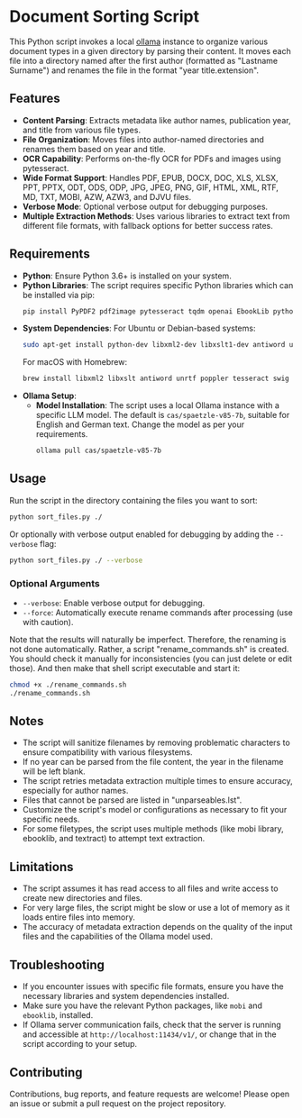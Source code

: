 # Document Sorting Script

This Python script invokes a local [ollama](https://github.com/ollama/ollama) instance to organize various document types in a given directory by parsing their content. It moves each file into a directory named after the first author (formatted as "Lastname Surname") and renames the file in the format "year title.extension".

## Features

- **Content Parsing**: Extracts metadata like author names, publication year, and title from various file types.
- **File Organization**: Moves files into author-named directories and renames them based on year and title.
- **OCR Capability**: Performs on-the-fly OCR for PDFs and images using pytesseract.
- **Wide Format Support**: Handles PDF, EPUB, DOCX, DOC, XLS, XLSX, PPT, PPTX, ODT, ODS, ODP, JPG, JPEG, PNG, GIF, HTML, XML, RTF, MD, TXT, MOBI, AZW, AZW3, and DJVU files.
- **Verbose Mode**: Optional verbose output for debugging purposes.
- **Multiple Extraction Methods**: Uses various libraries to extract text from different file formats, with fallback options for better success rates.

## Requirements

- **Python**: Ensure Python 3.6+ is installed on your system.
- **Python Libraries**: The script requires specific Python libraries which can be installed via pip:
  ```bash
  pip install PyPDF2 pdf2image pytesseract tqdm openai EbookLib python-docx mobi textract beautifulsoup4
  ```
- **System Dependencies**: 
  For Ubuntu or Debian-based systems:
  ```bash
  sudo apt-get install python-dev libxml2-dev libxslt1-dev antiword unrtf poppler-utils pstotext tesseract-ocr flac ffmpeg lame libmad0 libsox-fmt-mp3 sox libjpeg-dev swig djvulibre-bin
  ```
  For macOS with Homebrew:
  ```bash
  brew install libxml2 libxslt antiword unrtf poppler tesseract swig djvulibre
  ```
- **Ollama Setup**:
  - **Model Installation**: The script uses a local Ollama instance with a specific LLM model. The default is `cas/spaetzle-v85-7b`, suitable for English and German text. Change the model as per your requirements.
    ```bash
    ollama pull cas/spaetzle-v85-7b
    ```

## Usage

Run the script in the directory containing the files you want to sort:
```bash
python sort_files.py ./
```
Or optionally with verbose output enabled for debugging by adding the `--verbose` flag:
```bash
python sort_files.py ./ --verbose
```

### Optional Arguments
- `--verbose`: Enable verbose output for debugging.
- `--force`: Automatically execute rename commands after processing (use with caution).

Note that the results will naturally be imperfect. Therefore, the renaming is not done automatically. Rather, a script "rename_commands.sh" is created. You should check it manually for inconsistencies (you can just delete or edit those). And then make that shell script executable and start it:
```bash
chmod +x ./rename_commands.sh
./rename_commands.sh
```

## Notes

- The script will sanitize filenames by removing problematic characters to ensure compatibility with various filesystems.
- If no year can be parsed from the file content, the year in the filename will be left blank.
- The script retries metadata extraction multiple times to ensure accuracy, especially for author names.
- Files that cannot be parsed are listed in "unparseables.lst".
- Customize the script's model or configurations as necessary to fit your specific needs.
- For some filetypes, the script uses multiple methods (like mobi library, ebooklib, and textract) to attempt text extraction.

## Limitations

- The script assumes it has read access to all files and write access to create new directories and files.
- For very large files, the script might be slow or use a lot of memory as it loads entire files into memory.
- The accuracy of metadata extraction depends on the quality of the input files and the capabilities of the Ollama model used.

## Troubleshooting

- If you encounter issues with specific file formats, ensure you have the necessary libraries and system dependencies installed.
- Make sure you have the relevant Python packages, like `mobi` and `ebooklib`, installed.
- If Ollama server communication fails, check that the server is running and accessible at `http://localhost:11434/v1/`, or change that in the script according to your setup.

## Contributing

Contributions, bug reports, and feature requests are welcome! Please open an issue or submit a pull request on the project repository.


